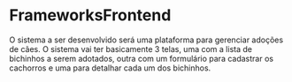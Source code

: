 # FrameworksFrontend

O sistema a ser desenvolvido será uma plataforma para gerenciar adoções de cães. O sistema vai ter basicamente 3 telas, uma com a lista de bichinhos a serem adotados, outra com um formulário para cadastrar os cachorros e uma para detalhar cada um dos bichinhos.
